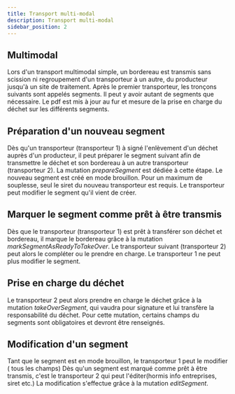 ```yaml
---
title: Transport multi-modal
description: Transport multi-modal
sidebar_position: 2
---
```


## Multimodal

Lors d'un transport multimodal simple, un bordereau est transmis sans scission ni regroupement d'un transporteur à un autre, du producteur jusqu'à un site de traitement. Après le premier transporteur, les tronçons suivants sont appelés segments. Il peut y avoir autant de segments que nécessaire.
Le pdf est mis à jour au fur et mesure de la prise en charge du déchet sur les différents segments.

## Préparation d'un nouveau segment

Dès qu'un transporteur (transporteur 1) à signé l'enlèvement d'un déchet auprès d'un producteur, il peut préparer le segment suivant afin de transmettre le déchet et son bordereau à un autre transporteur (transporteur 2).
La mutation *prepareSegment* est dédiée à cette étape. Le nouveau segment est créé en mode brouillon. Pour un maximum de  souplesse, seul le siret du nouveau transporteur est requis.
Le transporteur peut modifier le segment qu'il vient de créer.

## Marquer le segment comme prêt à être transmis

Dès que le transporteur (transporteur 1) est prêt à transférer son déchet et bordereau, il marque le bordereau grâce à la mutation *markSegmentAsReadyToTakeOver*. Le transporteur suivant (transporteur 2) peut alors le compléter ou le prendre en charge. Le transporteur 1 ne peut plus modifier le segment.

## Prise en charge du déchet

Le transporteur 2 peut alors prendre en charge le déchet grâce à la mutation *takeOverSegment*, qui vaudra pour signature et lui transfère la responsabilité du déchet. Pour cette mutation, certains champs du segments sont obligatoires et devront être renseignés.

## Modification d'un segment

Tant que le segment est en mode brouillon, le transporteur 1 peut le modifier ( tous les champs)
Dès qu'un segment est marqué comme prêt à être transmis, c'est le transporteur 2 qui peut l'éditer(hormis info entreprises, siret etc.)
La modification s'effectue grâce à la mutation *editSegment*.
